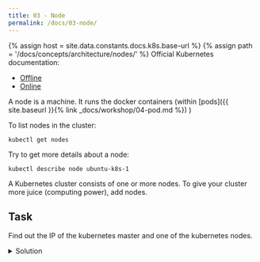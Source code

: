 ```yaml
---
title: 03 - Node
permalink: /docs/03-node/
---
```

{% assign host = site.data.constants.docs.k8s.base-url %}
{% assign path = '/docs/concepts/architecture/nodes/' %}
Official Kubernetes documentation:
* [Offline]({{host.offline}}{{path}})
* [Online]({{host.online}}{{path}})


A node is a machine. It runs the docker containers (within
[pods]({{ site.baseurl }}{% link _docs/workshop/04-pod.md %})
)

To list nodes in the cluster:

`kubectl get nodes`

Try to get more details about a node:

`kubectl describe node ubuntu-k8s-1`

A Kubernetes cluster consists of one or more nodes. To give your cluster more juice (computing power), add
nodes.

## Task

Find out the IP of the kubernetes master and one of the kubernetes nodes.

<details>
 <summary>Solution</summary>
 <div markdown="1">

### Solution 1: kubectl get node

OK, let's find the master:

`kubectl get nodes`

The node with ROLES "master" seems to be the master. Let's find its IP.

`kubectl get node ubuntu-k8s-1 -o yaml`

Among the output, I see:
```
  addresses:
  - address: 192.168.1.29
```

So, that's the ip.

### Solution 2: kubectl describe node

`kubectl describe node ubuntu-k8s-1`

Here I see this line:

`flannel.alpha.coreos.com/public-ip=192.168.1.29`

It's a bit more cryptic than the output for `kubectl get node`, but we include this solution so you know
that `kubectl describe` can provide info about a node (or any resource, like `kubectl get pod my-pod`).
`kubectl describe` usually gathers information from more sources (like "events") than just the YAML
description.

 </div>
</details>
